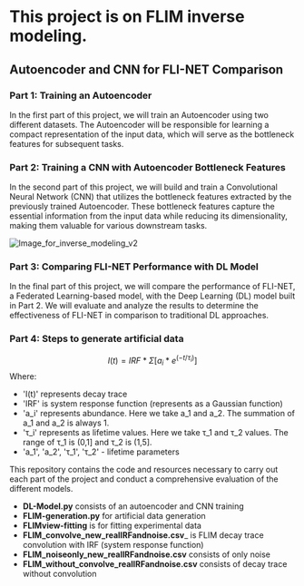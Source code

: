 
# This project is on FLIM inverse modeling.
 ## Autoencoder and CNN for FLI-NET Comparison

### Part 1: Training an Autoencoder

In the first part of this project, we will train an Autoencoder using two different datasets. The Autoencoder will be responsible for learning a compact representation of the input data, which will serve as the bottleneck features for subsequent tasks.

### Part 2: Training a CNN with Autoencoder Bottleneck Features

In the second part of this project, we will build and train a Convolutional Neural Network (CNN) that utilizes the bottleneck features extracted by the previously trained Autoencoder. These bottleneck features capture the essential information from the input data while reducing its dimensionality, making them valuable for various downstream tasks.

![Image_for_inverse_modeling_v2](https://github.com/Mou06/FLIM/assets/69230384/d0423cfa-f95e-43e9-a15d-61572509e772)


### Part 3: Comparing FLI-NET Performance with DL Model

In the final part of this project, we will compare the performance of FLI-NET, a Federated Learning-based model, with the Deep Learning (DL) model built in Part 2. We will evaluate and analyze the results to determine the effectiveness of FLI-NET in comparison to traditional DL approaches.

### Part 4: Steps to generate artificial data
$$I(t) = IRF * Σ [ a_i * e^(-t/τ_i) ]$$
Where:
- 'I(t)' represents decay trace
- 'IRF' is system response function (represents as a Gaussian function)
- 'a_i' represents abundance. Here we take a_1 and a_2. The summation of a_1 and a_2 is always 1.
- 'τ_i' represents as lifetime values. Here we take τ_1 and τ_2 values. The range of τ_1 is (0,1] and τ_2 is (1,5].
-  'a_1', 'a_2', 'τ_1', 'τ_2' - lifetime parameters


This repository contains the code and resources necessary to carry out each part of the project and conduct a comprehensive evaluation of the different models.
 * __DL-Model.py__ consists of an autoencoder and CNN training
 * __FLIM-generation.py__ for artificial data generation
 * __FLIMview-fitting__ is for fitting experimental data
 * __FLIM_convolve_new_realIRFandnoise.csv___ is FLIM decay trace convolution with IRF (system response function)
 * __FLIM_noiseonly_new_realIRFandnoise.csv__ consists of only noise
 * __FLIM_without_convolve_realIRFandnoise.csv__ consists of decay trace without convolution
















